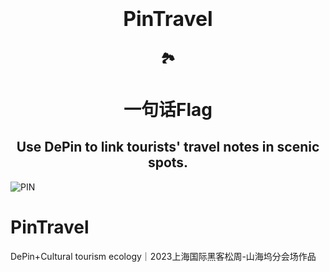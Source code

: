 <h1 align="center">
  <span style="font-size: 32px;">PinTravel</span>
</h1>

<h2 align="center">
  🏞️
</h2>

<h1 align="center">
  一句话Flag
</h1>

<h2 align="center">
  Use DePin to link tourists' travel notes in scenic spots.
</h2>


![PIN](https://github.com/yanboishere/PinTravel/assets/76860915/5bbc70f3-0930-486d-a990-54377293fe50)


 # PinTravel
DePin+Cultural tourism ecology｜2023上海国际黑客松周-山海坞分会场作品
